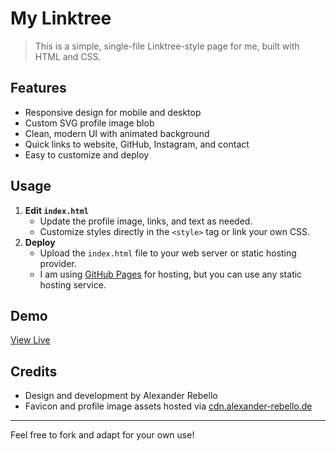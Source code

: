 # My Linktree

> This is a simple, single-file Linktree-style page for me, built with HTML and CSS.

## Features

- Responsive design for mobile and desktop
- Custom SVG profile image blob
- Clean, modern UI with animated background
- Quick links to website, GitHub, Instagram, and contact
- Easy to customize and deploy

## Usage

1. **Edit `index.html`**
   - Update the profile image, links, and text as needed.
   - Customize styles directly in the `<style>` tag or link your own CSS.
2. **Deploy**
   - Upload the `index.html` file to your web server or static hosting provider.
   - I am using [GitHub Pages](https://pages.github.com/) for hosting, but you can use any static hosting service.

## Demo

[View Live](https://links.alexander-rebello.de/)

## Credits

- Design and development by Alexander Rebello
- Favicon and profile image assets hosted via [cdn.alexander-rebello.de](https://cdn.alexander-rebello.de)

---

Feel free to fork and adapt for your own use!
